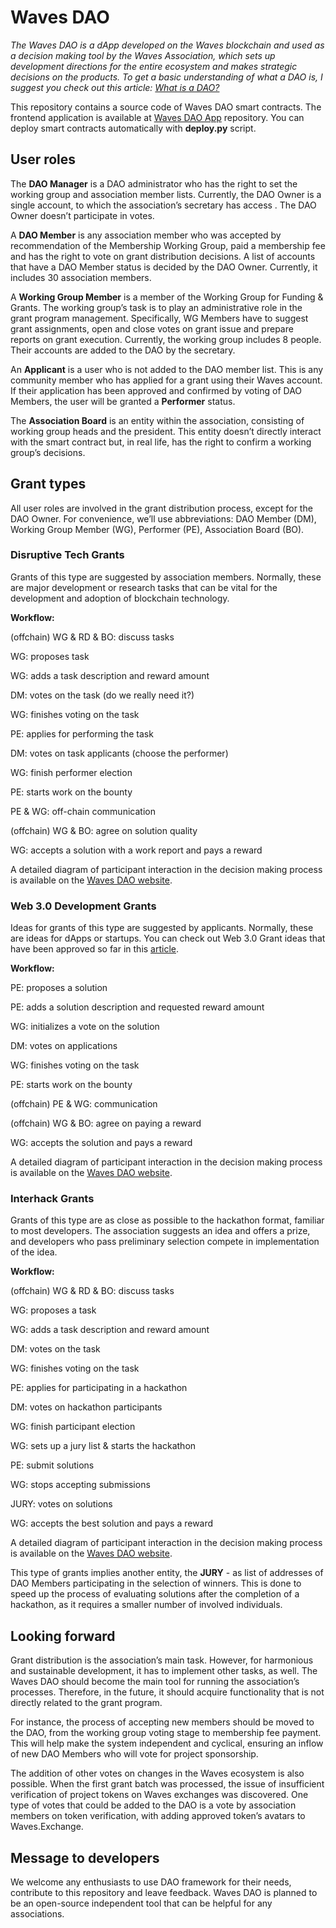 # Waves DAO

*The Waves DAO is a dApp developed on the Waves blockchain and used as a decision making tool by the Waves Association, which sets up development directions for the entire ecosystem and makes strategic decisions on the  products. To get a basic understanding of what a DAO is, I suggest you check out this article: [What is a DAO?](https://medium.com/waves-association/what-is-a-dao-12fdb9abc681)*



This repository contains a source code of Waves DAO smart contracts. The frontend application is available at [Waves DAO App](https://github.com/rieset/waves-dao-app) repository. You can deploy smart contracts automatically with **deploy.py** script.



## User roles

The **DAO Manager** is a DAO administrator who has the right to set the working group and association member lists. Currently, the DAO Owner is a single account, to which the association’s secretary has access . The DAO Owner doesn’t participate in votes.



A **DAO Member** is any association member who was accepted by recommendation of the Membership Working Group, paid a membership fee and has the right to vote on grant distribution decisions. A list of accounts that have a DAO Member status is decided by the DAO Owner. Currently, it includes 30 association members.



A **Working Group Member** is a member of the Working Group for Funding & Grants. The working group’s task is to play an administrative role in the grant program management. Specifically, WG Members have to suggest grant assignments, open and close votes on grant issue and prepare reports on grant execution. Currently, the working group includes 8 people. Their accounts are added to the DAO by the secretary.



An **Applicant** is a user who is not added to the DAO member list. This is any community member who has applied for a grant using their Waves account. If their application has been approved and confirmed by voting of DAO Members, the user will be granted a **Performer** status.



The **Association Board** is an entity within the association, consisting of working group heads and the president. This entity doesn’t directly interact with the smart contract but, in real life, has the right to confirm a working group’s decisions. 



## Grant types

All user roles are involved in the grant distribution process, except for the DAO Owner. For convenience, we’ll use abbreviations: DAO Member (DM), Working Group Member (WG), Performer (PE), Association Board (BO).



### **Disruptive Tech Grants**

Grants of this type are suggested by association members. Normally, these are major development or research tasks that can be vital for the development and adoption of blockchain technology.

**Workflow:** 

(offchain) WG & RD & BO: discuss tasks

WG: proposes task

WG: adds a task description and reward amount

DM: votes on the task (do we really need it?)

WG: finishes voting on the task

PE: applies for performing the task

DM: votes on task applicants (choose the performer)

WG: finish performer election

PE: starts work on the bounty

PE & WG: off-chain communication

(offchain) WG & BO: agree on solution quality

WG: accepts a solution with a work report and pays a reward



A detailed diagram of participant interaction in the decision making process is available on the [Waves DAO website](https://dao.wavesassociation.org/assets/img/diagram_disruptive_2x.png).



### Web 3.0 Development Grants

Ideas for grants of this type are suggested by applicants. Normally, these are ideas for dApps or startups. You can check out Web 3.0 Grant ideas that have been approved so far in this [article](https://medium.com/waves-association/waves-association-distributes-first-web3-development-grants-59f72be35d3e).

**Workflow:**

PE: proposes a solution

PE: adds a solution description and requested reward amount

WG: initializes a vote on the solution

DM: votes on applications

WG: finishes voting on the task

PE: starts work on the bounty

(offchain) PE & WG: communication

(offchain) WG & BO: agree on paying a reward

WG: accepts the solution and pays a reward



A detailed diagram of participant interaction in the decision making process is available on the [Waves DAO website](https://dao.wavesassociation.org/assets/img/diagram_disruptive_2x.png).



### Interhack Grants

Grants of this type are as close as possible to the hackathon format, familiar to most developers. The association suggests an idea and offers a prize, and developers who pass preliminary selection compete in implementation of the idea.

**Workflow:**

(offchain) WG & RD & BO: discuss tasks

WG: proposes a task 

WG: adds a task description and reward amount

DM: votes on the task

WG: finishes voting on the task

PE: applies for participating in a hackathon

DM: votes on hackathon participants

WG: finish participant election

WG: sets up a jury list & starts the hackathon

PE: submit solutions

WG: stops accepting submissions

JURY: votes on solutions

WG: accepts the best solution and pays a reward



A detailed diagram of participant interaction in the decision making process is available on the [Waves DAO website](https://dao.wavesassociation.org/assets/img/diagram_disruptive_2x.png).



This type of grants implies another entity, the **JURY** - as list of addresses of DAO Members participating in the selection of winners. This is done to speed up the process of evaluating solutions after the completion of a hackathon, as it requires a smaller number of involved individuals.



## Looking forward

Grant distribution is the association’s main task. However, for harmonious and sustainable development, it has to implement other tasks, as well. The Waves DAO should become the main tool for running the association’s processes. Therefore, in the future, it should acquire functionality that is not directly related to the grant program.

For instance, the process of accepting new members should be moved to the DAO, from the working group voting stage to membership fee payment. This will help make the system independent and cyclical, ensuring an inflow of new DAO Members who will vote for project sponsorship.

The addition of other votes on changes in the Waves ecosystem is also possible. When the first grant batch was processed, the issue of insufficient verification of project tokens on Waves exchanges was discovered. One type of votes that could be added to the DAO is a vote by association members on token verification, with adding approved token’s avatars to Waves.Exchange.



## Message to developers

We welcome any enthusiasts to use DAO framework for their needs, contribute to this repository and leave feedback. Waves DAO is planned to be an open-source independent tool that can be helpful for any associations.
